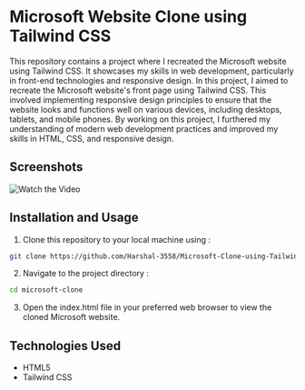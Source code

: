 
# Microsoft Website Clone using Tailwind CSS

This repository contains a project where I recreated the Microsoft website using Tailwind CSS. It showcases my skills in web development, particularly in front-end technologies and responsive design. In this project, I aimed to recreate the Microsoft website's front page using Tailwind CSS. This involved implementing responsive design principles to ensure that the website looks and functions well on various devices, including desktops, tablets, and mobile phones. By working on this project, I furthered my understanding of modern web development practices and improved my skills in HTML, CSS, and responsive design.


## Screenshots

![Watch the Video](https://drive.google.com/file/d/1sbSqNBBdzH4A3velh0kfSj3snk_R3CtG/view?usp=sharing)


## Installation and Usage

1. Clone this repository to your local machine using :
```bash
git clone https://github.com/Harshal-3558/Microsoft-Clone-using-Tailwind-CSS.git
```
2. Navigate to the project directory :
```bash
cd microsoft-clone
```
3. Open the index.html file in your preferred web browser to view the cloned Microsoft website.
## Technologies Used

- HTML5
- Tailwind CSS

